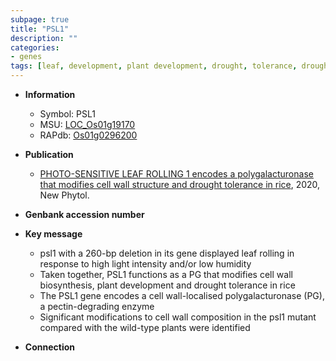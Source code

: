 ```yaml
---
subpage: true
title: "PSL1"
description: ""
categories:
- genes
tags: [leaf, development, plant development, drought, tolerance, drought tolerance, cell wall, leaf rolling]
---
```


* **Information**  
    + Symbol: PSL1  
    + MSU: [LOC_Os01g19170](http://rice.plantbiology.msu.edu/cgi-bin/ORF_infopage.cgi?orf=LOC_Os01g19170)  
    + RAPdb: [Os01g0296200](http://rapdb.dna.affrc.go.jp/viewer/gbrowse_details/irgsp1?name=Os01g0296200)  

* **Publication**  
    + [PHOTO-SENSITIVE LEAF ROLLING 1 encodes a polygalacturonase that modifies cell wall structure and drought tolerance in rice](http://www.ncbi.nlm.nih.gov/pubmed?term=PHOTO-SENSITIVE+LEAF+ROLLING+1+encodes+a+polygalacturonase+that+modifies+cell+wall+structure+and+drought+tolerance+in+rice%5BTitle%5D), 2020, New Phytol.

* **Genbank accession number**  

* **Key message**  
    + psl1 with a 260-bp deletion in its gene displayed leaf rolling in response to high light intensity and/or low humidity
    + Taken together, PSL1 functions as a PG that modifies cell wall biosynthesis, plant development and drought tolerance in rice
    + The PSL1 gene encodes a cell wall-localised polygalacturonase (PG), a pectin-degrading enzyme
    + Significant modifications to cell wall composition in the psl1 mutant compared with the wild-type plants were identified

* **Connection**  



